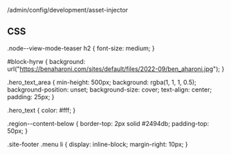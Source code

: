 /admin/config/development/asset-injector

## CSS

.node--view-mode-teaser h2 {
	font-size: medium;
}

#block-hyrw {
	background: url("https://benaharoni.com/sites/default/files/2022-09/ben_aharoni.jpg");
}

.hero_text_area {
	min-height: 500px;
	background: rgba(1, 1, 1, 0.5);
	background-position: unset;
	background-size: cover;
	text-align: center;
	padding: 25px;
}

.hero_text {
	color: #fff;
}

.region--content-below {
	border-top: 2px solid #2494db;
	padding-top: 50px;
}

.site-footer .menu li {
	display: inline-block;
	margin-right: 10px;
}


